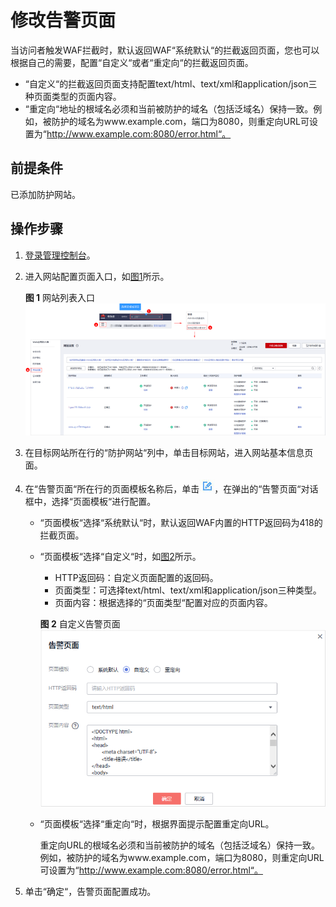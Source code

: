 # 修改告警页面<a name="waf_01_0154"></a>

当访问者触发WAF拦截时，默认返回WAF“系统默认“的拦截返回页面，您也可以根据自己的需要，配置“自定义“或者“重定向“的拦截返回页面。

-   “自定义“的拦截返回页面支持配置text/html、text/xml和application/json三种页面类型的页面内容。
-   “重定向“地址的根域名必须和当前被防护的域名（包括泛域名）保持一致。例如，被防护的域名为www.example.com，端口为8080，则重定向URL可设置为“http://www.example.com:8080/error.html“。

## 前提条件<a name="section5903171661012"></a>

已添加防护网站。

## 操作步骤<a name="section096064411189"></a>

1.  [登录管理控制台](https://console.huaweicloud.com/?locale=zh-cn)。
2.  进入网站配置页面入口，如[图1](#waf_01_0002_fig172535820151)所示。

    **图 1**  网站列表入口<a name="waf_01_0002_fig172535820151"></a>  
    ![](figures/网站列表入口.png "网站列表入口")

3.  在目标网站所在行的“防护网站“列中，单击目标网站，进入网站基本信息页面。
4.  在“告警页面“所在行的页面模板名称后，单击![](figures/icon-edit.jpg)，在弹出的“告警页面“对话框中，选择“页面模板“进行配置。
    -   “页面模板“选择“系统默认“时，默认返回WAF内置的HTTP返回码为418的拦截页面。
    -   “页面模板“选择“自定义“时，如[图2](#fig1539442518417)所示。

        -   HTTP返回码：自定义页面配置的返回码。
        -   页面类型：可选择text/html、text/xml和application/json三种类型。
        -   页面内容：根据选择的“页面类型“配置对应的页面内容。

        **图 2**  自定义告警页面<a name="fig1539442518417"></a>  
        ![](figures/自定义告警页面.png "自定义告警页面")

    -   “页面模板“选择“重定向“时，根据界面提示配置重定向URL。

        重定向URL的根域名必须和当前被防护的域名（包括泛域名）保持一致。例如，被防护的域名为www.example.com，端口为8080，则重定向URL可设置为“http://www.example.com:8080/error.html“。

5.  单击“确定“，告警页面配置成功。

